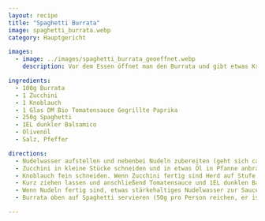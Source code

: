 ```yaml
---
layout: recipe
title: "Spaghetti Burrata"
image: spaghetti_burrata.webp
category: Hauptgericht

images:
  - image: ../images/spaghetti_burrata_geoeffnet.webp
    description: Vor dem Essen öffnet man den Burrata und gibt etwas Kräutersalz und Olivenöl drauf (eigentlich haben wir jeder nur einen halben Burrata am Teller gehabt d.h. 50g für jeden)

ingredients:
  - 100g Burrata
  - 1 Zucchini
  - 1 Knoblauch
  - 1 Glas DM Bio Tomatensauce Gegrillte Paprika
  - 250g Spaghetti
  - 1EL dunkler Balsamico
  - Olivenöl
  - Salz, Pfeffer

directions:
  - Nudelwasser aufstellen und nebenbei Nudeln zubereiten (geht sich ca gleichzeitig aus)
  - Zucchini in kleine Stücke schneiden und in etwas Öl in Pfanne anbraten (hohe Hitze, immer kurz stehen lassen und dann schwenken, damit sie leicht bräunen und sich Röstaromen bilden). Leicht salzen und pfeffern.
  - Knoblauch fein schneiden. Wenn Zucchini fertig sind Herd auf Stufe 6 zurückdrehen und nach kurzer Wartezeit (damit Knoblauch nicht verbrennt) Knoblauch dazugeben und nochmal durchrühren und
  - Kurz ziehen lassen und anschließend Tomatensauce und 1EL dunklen Balsamicoessig (evtl auch Schärfungssauce) dazuleeren, verrühren und verkosten
  - Wenn Nudeln fertig sind, etwas stärkehaltiges Nudelwasser zur Sauce gießen bis sie eine saucenartige Konsistenz hat
  - Burrata oben auf Spaghetti servieren (50g pro Person reichen, er ist sehr sättigend)

---
```

